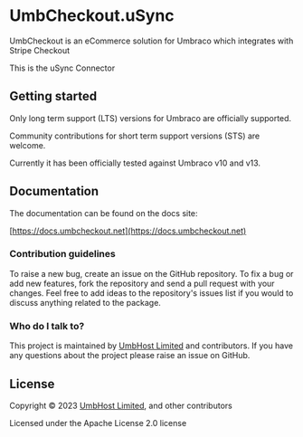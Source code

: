# UmbCheckout.uSync

UmbCheckout is an eCommerce solution for Umbraco which integrates with Stripe Checkout

This is the uSync Connector

## Getting started

Only long term support (LTS) versions for Umbraco are officially supported.

Community contributions for short term support versions (STS) are welcome.

Currently it has been officially tested against Umbraco v10 and v13.

## Documentation

The documentation can be found on the docs site:

[https://docs.umbcheckout.net](https://docs.umbcheckout.net)

### Contribution guidelines

To raise a new bug, create an issue on the GitHub repository. To fix a bug or add new features, fork the repository and send a pull request with your changes. Feel free to add ideas to the repository's issues list if you would to discuss anything related to the package.

### Who do I talk to?
This project is maintained by [UmbHost Limited](https://umbhost.net) and contributors. If you have any questions about the project please raise an issue on GitHub.

## License

Copyright &copy; 2023 [UmbHost Limited](https://umbhost.net), and other contributors

Licensed under the Apache License 2.0 license
